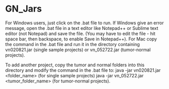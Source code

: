 # GN_Jars
For Windows users, just click on the .bat file to run. If Windows give an error message, open the .bat file in a text editor like Notepad++ or Sublime text editor (not Notepad) and save the file. (You may have to edit the file - hit space bar, then backspace, to enable Save in Notepad++). For Mac copy the command in the .bat file and run it in the directory containing vn020821.jar (single sample projects) or vn_052722.jar (tumor-normal projects).

To add another project, copy the tumor and normal folders into this directory and modify the command in the .bat file to:
java -jar vn020821.jar <folder_name> (for single sample projects)
java -jar vn_052722.jar <tumor_folder_name> (for tumor-normal projects).
